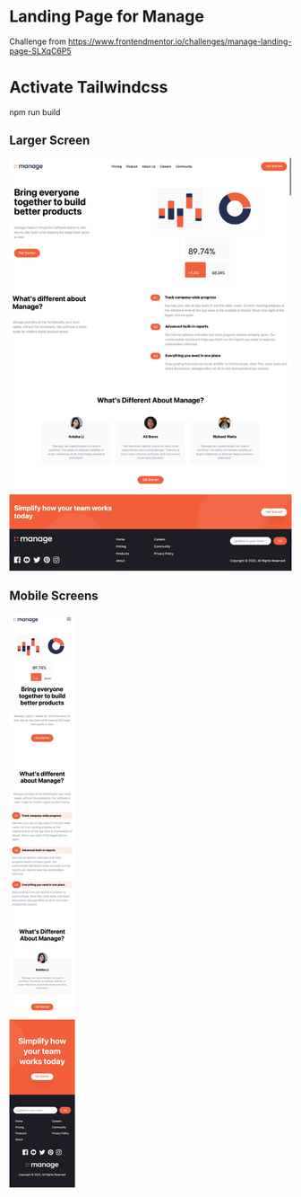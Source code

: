 # Landing Page for Manage

Challenge from https://www.frontendmentor.io/challenges/manage-landing-page-SLXqC6P5

# Activate Tailwindcss

npm run build


## Larger Screen

![Web-screen-view](https://github.com/YemiOG/manage-landing-page/blob/main/img/screenshots/Web%20capture_3-8-2022_17439_127.0.0.1.jpeg?raw=true)

## Mobile Screens

![Mobile-screen-view](https://github.com/YemiOG/manage-landing-page/blob/main/img/screenshots/Web%20capture_3-8-2022_17468_127.0.0.1.jpeg?raw=true)
